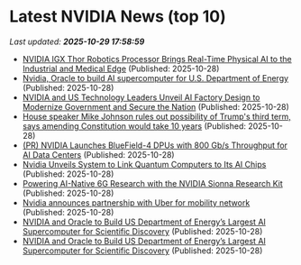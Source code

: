 # Latest NVIDIA News (top 10)
_Last updated: **2025-10-29 17:58:59**_

- [NVIDIA IGX Thor Robotics Processor Brings Real-Time Physical AI to the Industrial and Medical Edge](https://blogs.nvidia.com/?p=86374&preview=true&preview_id=86374) (Published: 2025-10-28)
- [Nvidia, Oracle to build AI supercomputer for U.S. Department of Energy](https://thefly.com/permalinks/entry.php/id4222900/NVDA;ORCL-Nvidia-Oracle-to-build-AI-supercomputer-for-US-Department-of-Energy) (Published: 2025-10-28)
- [NVIDIA and US Technology Leaders Unveil AI Factory Design to Modernize Government and Secure the Nation](https://blogs.nvidia.com/?p=86412&preview=true&preview_id=86412) (Published: 2025-10-28)
- [House speaker Mike Johnson rules out possibility of Trump's third term, says amending Constitution would take 10 years](https://economictimes.indiatimes.com/news/international/us/house-speaker-mike-johnson-rules-out-possibility-of-trumps-third-term-says-amending-constitution-would-take-10-years/articleshow/124878532.cms) (Published: 2025-10-28)
- [(PR) NVIDIA Launches BlueField-4 DPUs with 800 Gb/s Throughput for AI Data Centers](https://www.techpowerup.com/342340/nvidia-launches-bluefield-4-dpus-with-800-gb-s-throughput-for-ai-data-centers) (Published: 2025-10-28)
- [Nvidia Unveils System to Link Quantum Computers to Its AI Chips](https://financialpost.com/pmn/business-pmn/nvidia-unveils-system-to-link-quantum-computers-to-its-ai-chips) (Published: 2025-10-28)
- [Powering AI-Native 6G Research with the NVIDIA Sionna Research Kit](https://developer.nvidia.com/blog/powering-ai-native-6g-research-with-the-nvidia-sionna-research-kit/) (Published: 2025-10-28)
- [Nvidia announces partnership with Uber for mobility network](https://thefly.com/permalinks/entry.php/id4222899/UBER;NVDA-Nvidia-announces-partnership-with-Uber-for-mobility-network) (Published: 2025-10-28)
- [NVIDIA and Oracle to Build US Department of Energy’s Largest AI Supercomputer for Scientific Discovery](https://www.globenewswire.com/news-release/2025/10/28/3175836/0/en/NVIDIA-and-Oracle-to-Build-US-Department-of-Energy-s-Largest-AI-Supercomputer-for-Scientific-Discovery.html) (Published: 2025-10-28)
- [NVIDIA and Oracle to Build US Department of Energy’s Largest AI Supercomputer for Scientific Discovery](https://nvidianews.nvidia.com/news/nvidia-oracle-us-department-of-energy-ai-supercomputer-scientific-discovery) (Published: 2025-10-28)
